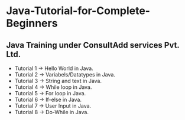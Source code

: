 # Java-Tutorial-for-Complete-Beginners

## Java Training under ConsultAdd services Pvt. Ltd.

- Tutorial 1 -> Hello World in Java.
- Tutorial 2 -> Variabels/Datatypes in Java.
- Tutorial 3 -> String and text in Java.
- Tutorial 4 -> While loop in Java.
- Tutorial 5 -> For loop in Java.
- Tutorial 6 -> If-else in Java.
- Tutorial 7 -> User Input in Java.
- Tutorial 8 -> Do-While in Java.
